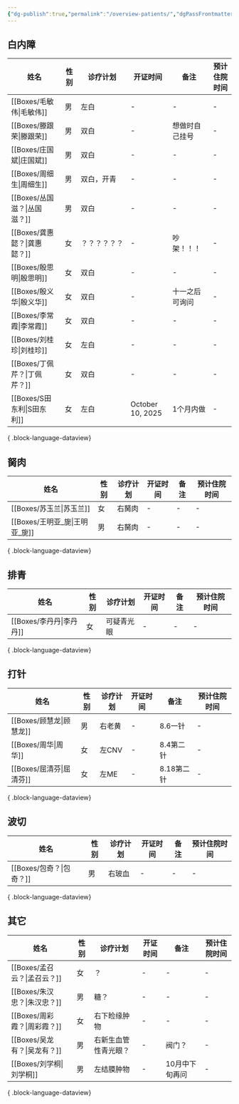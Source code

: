 ```yaml
---
{"dg-publish":true,"permalink":"/overview-patients/","dgPassFrontmatter":true}
---
```



## 白内障
| 姓名                      | 性别 | 诊疗计划   | 开证时间             | 备注      | 预计住院时间 |
| ----------------------- | -- | ------ | ---------------- | ------- | ------ |
| [[Boxes/毛敏伟\|毛敏伟]]   | 男  | 左白     | \-               | \-      | \-     |
| [[Boxes/滕跟荣\|滕跟荣]]   | 男  | 双白     | \-               | 想做时自己挂号 | \-     |
| [[Boxes/庄国斌\|庄国斌]]   | 男  | 双白     | \-               | \-      | \-     |
| [[Boxes/周细生\|周细生]]   | 男  | 双白，开青  | \-               | \-      | \-     |
| [[Boxes/丛国滋？\|丛国滋？]] | 男  | 双白     | \-               | \-      | \-     |
| [[Boxes/龚惠懿？\|龚惠懿？]] | 女  | ？？？？？？ | \-               | 吵架！！！   | \-     |
| [[Boxes/殷思明\|殷思明]]   | 女  | 双白     | \-               | \-      | \-     |
| [[Boxes/殷义华\|殷义华]]   | 女  | 双白     | \-               | 十一之后可询问 | \-     |
| [[Boxes/李常霞\|李常霞]]   | 女  | 双白     | \-               | \-      | \-     |
| [[Boxes/刘桂珍\|刘桂珍]]   | 女  | 左白     | \-               | \-      | \-     |
| [[Boxes/丁佩芹？\|丁佩芹？]] | 女  | 双白     | \-               | \-      | \-     |
| [[Boxes/S田东利\|S田东利]] | 女  | 左白     | October 10, 2025 | 1个月内做   | \-     |

{ .block-language-dataview}

## 胬肉
| 姓名                        | 性别 | 诊疗计划 | 开证时间 | 备注 | 预计住院时间 |
| ------------------------- | -- | ---- | ---- | -- | ------ |
| [[Boxes/苏玉兰\|苏玉兰]]     | 女  | 右胬肉  | \-   | \- | \-     |
| [[Boxes/王明亚_旎\|王明亚_旎]] | 男  | 右胬肉  | \-   | \- | \-     |

{ .block-language-dataview}

## 排青
| 姓名                    | 性别 | 诊疗计划  | 开证时间 | 备注 | 预计住院时间 |
| --------------------- | -- | ----- | ---- | -- | ------ |
| [[Boxes/李丹丹\|李丹丹]] | 女  | 可疑青光眼 | \-   | \- | \-     |

{ .block-language-dataview}

## 打针 
| 姓名                    | 性别 | 诊疗计划 | 开证时间 | 备注      | 预计住院时间 |
| --------------------- | -- | ---- | ---- | ------- | ------ |
| [[Boxes/顾慧龙\|顾慧龙]] | 男  | 右老黄  | \-   | 8.6一针   | \-     |
| [[Boxes/周华\|周华]]   | 女  | 左CNV | \-   | 8.4第二针  | \-     |
| [[Boxes/屈清芬\|屈清芬]] | 女  | 左ME  | \-   | 8.18第二针 | \-     |

{ .block-language-dataview}

## 波切
| 姓名                    | 性别 | 诊疗计划 | 开证时间 | 备注 | 预计住院时间 |
| --------------------- | -- | ---- | ---- | -- | ------ |
| [[Boxes/包奇？\|包奇？]] | 男  | 右玻血  | \-   | \- | \-     |

{ .block-language-dataview}

## 其它
| 姓名                      | 性别 | 诊疗计划       | 开证时间 | 备注       | 预计住院时间 |
| ----------------------- | -- | ---------- | ---- | -------- | ------ |
| [[Boxes/孟召云？\|孟召云？]] | 女  | ？          | \-   | \-       | \-     |
| [[Boxes/朱汉忠？\|朱汉忠？]] | 男  | 糖？         | \-   | \-       | \-     |
| [[Boxes/周彩霞？\|周彩霞？]] | 女  | 右下睑缘肿物     | \-   | \-       | \-     |
| [[Boxes/吴龙有？\|吴龙有？]] | 男  | 右新生血管性青光眼？ | \-   | 阀门？      | \-     |
| [[Boxes/刘学桐\|刘学桐]]   | 男  | 左结膜肿物      | \-   | 10月中下旬再问 | \-     |

{ .block-language-dataview}